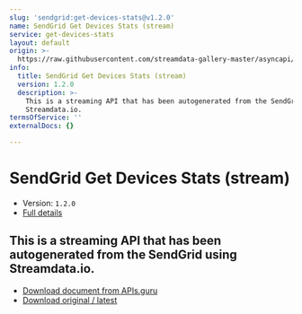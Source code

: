 ```yaml
---
slug: 'sendgrid:get-devices-stats@v1.2.0'
name: SendGrid Get Devices Stats (stream)
service: get-devices-stats
layout: default
origin: >-
  https://raw.githubusercontent.com/streamdata-gallery-master/asyncapi/master/_listings/sendgrid/sendgrid-get-devices-stats-stream-async.md
info:
  title: SendGrid Get Devices Stats (stream)
  version: 1.2.0
  description: >-
    This is a streaming API that has been autogenerated from the SendGrid using
    Streamdata.io.
termsOfService: ''
externalDocs: {}

---
```

# SendGrid Get Devices Stats (stream)

* Version: `1.2.0`
* [Full details](../html/sendgrid:get-devices-stats@v1.2.0.html)



## This is a streaming API that has been autogenerated from the SendGrid using Streamdata.io.



* [Download document from APIs.guru](https://raw.githubusercontent.com/APIs-guru/asyncapi-directory/master/docs/APIs/sendgrid%3Aget-devices-stats%40v1.2.0.yaml)
* [Download original / latest](https://raw.githubusercontent.com/streamdata-gallery-master/asyncapi/master/_listings/sendgrid/sendgrid-get-devices-stats-stream-async.md)

<script type="application/ld+json">
{
  "@context": "http://schema.org/",
  "@type": "WebAPI",
  "description": "This is a streaming API that has been autogenerated from the SendGrid using Streamdata.io.",
  "documentation": "",

  "name": "SendGrid Get Devices Stats (stream)"
}
</script>
